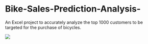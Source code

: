 # Bike-Sales-Prediction-Analysis-
An Excel project to accurately analyze the top 1000 customers to be targeted for the purchase of bicycles.

![](sprocket_central_logo.png)

